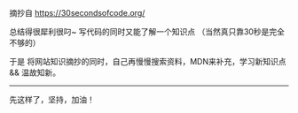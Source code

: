 摘抄自 https://30secondsofcode.org/

总结得很犀利很叼~ 写代码的同时又能了解一个知识点 （当然真只靠30秒是完全不够的）

于是 将网站知识摘抄的同时，自己再慢慢搜索资料，MDN来补充，学习新知识点 && 温故知新。

---

先这样了，坚持，加油！
